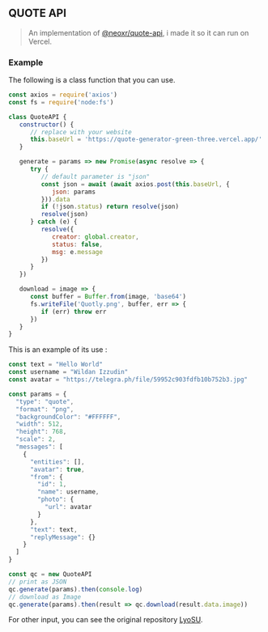 ## QUOTE API

> An implementation of [@neoxr/quote-api](https://www.npmjs.com/package/@neoxr/quote-api), i made it so it can run on Vercel.

### Example

The following is a class function that you can use.

```Javascript
const axios = require('axios')
const fs = require('node:fs')

class QuoteAPI {
   constructor() {
      // replace with your website
      this.baseUrl = 'https://quote-generator-green-three.vercel.app/'
   }

   generate = params => new Promise(async resolve => {
      try {
         // default parameter is "json"
         const json = await (await axios.post(this.baseUrl, {
            json: params
         })).data
         if (!json.status) return resolve(json)
         resolve(json)
      } catch (e) {
         resolve({
            creator: global.creator,
            status: false,
            msg: e.message
         })
      }
   })

   download = image => {
      const buffer = Buffer.from(image, 'base64')
      fs.writeFile('Quotly.png', buffer, err => {
         if (err) throw err
      })
   }
}
```

This is an example of its use :

```Javascript
const text = "Hello World"
const username = "Wildan Izzudin"
const avatar = "https://telegra.ph/file/59952c903fdfb10b752b3.jpg"

const params = {
  "type": "quote",
  "format": "png",
  "backgroundColor": "#FFFFFF",
  "width": 512,
  "height": 768,
  "scale": 2,
  "messages": [
    {
      "entities": [],
      "avatar": true,
      "from": {
        "id": 1,
        "name": username,
        "photo": {
          "url": avatar
        }
      },
      "text": text,
      "replyMessage": {}
    }
  ]
}

const qc = new QuoteAPI
// print as JSON
qc.generate(params).then(console.log)
// download as Image
qc.generate(params).then(result => qc.download(result.data.image))
```

For other input, you can see the original repository [LyoSU](https://github.com/LyoSU/quote-api).